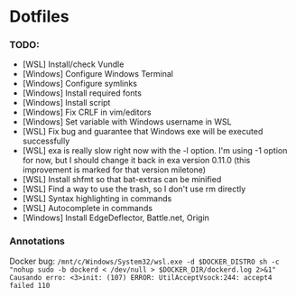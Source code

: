 # Dotfiles

### TODO:

- [WSL] Install/check Vundle
- [Windows] Configure Windows Terminal
- [Windows] Configure symlinks
- [Windows] Install required fonts
- [Windows] Install script
- [Windows] Fix CRLF in vim/editors
- [Windows] Set variable with Windows username in WSL
- [WSL] Fix bug and guarantee that Windows exe will be executed successfully
- [WSL] exa is really slow right now with the -l option. I'm using -1 option for now, but I should change it back in exa version 0.11.0 (this improvement is marked for that version miletone)
- [WSL] Install shfmt so that bat-extras can be minified
- [WSL] Find a way to use the trash, so I don't use rm directly
- [WSL] Syntax highlighting in commands
- [WSL] Autocomplete in commands
- [Windows] Install EdgeDeflector, Battle.net, Origin

### Annotations

Docker bug:
    ```/mnt/c/Windows/System32/wsl.exe -d $DOCKER_DISTRO sh -c "nohup sudo -b dockerd < /dev/null > $DOCKER_DIR/dockerd.log 2>&1"
    Causando erro:
    <3>init: (107) ERROR: UtilAcceptVsock:244: accept4 failed 110```
